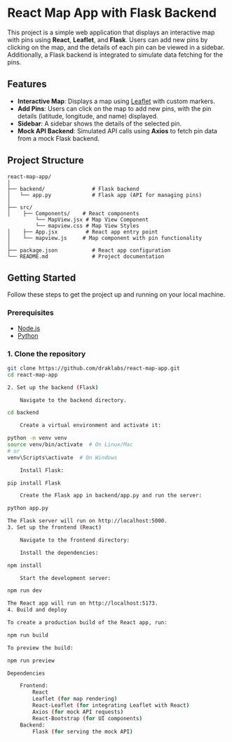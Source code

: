 # React Map App with Flask Backend

This project is a simple web application that displays an interactive map with pins using **React**, **Leaflet**, and **Flask**. Users can add new pins by clicking on the map, and the details of each pin can be viewed in a sidebar. Additionally, a Flask backend is integrated to simulate data fetching for the pins.

## Features

- **Interactive Map**: Displays a map using [Leaflet](https://leafletjs.com/) with custom markers.
- **Add Pins**: Users can click on the map to add new pins, with the pin details (latitude, longitude, and name) displayed.
- **Sidebar**: A sidebar shows the details of the selected pin.
- **Mock API Backend**: Simulated API calls using **Axios** to fetch pin data from a mock Flask backend.

## Project Structure

```
react-map-app/
│
├── backend/               # Flask backend
│   └── app.py             # Flask app (API for managing pins)
│
├── src/
│    ├── Components/    # React components
         └── MapView.jsx # Map View Component
         └── mapview.css # Map View Styles
│    ├── App.jsx         # React app entry point
│    └── mapview.js     # Map component with pin functionality
│
├── package.json           # React app configuration
└── README.md              # Project documentation
```

## Getting Started

Follow these steps to get the project up and running on your local machine.

### Prerequisites

- [Node.js](https://nodejs.org/)
- [Python](https://www.python.org/downloads/)

### 1. Clone the repository

```bash
git clone https://github.com/draklabs/react-map-app.git
cd react-map-app

2. Set up the backend (Flask)

    Navigate to the backend directory.

cd backend

    Create a virtual environment and activate it:

python -m venv venv
source venv/bin/activate  # On Linux/Mac
# or
venv\Scripts\activate  # On Windows

    Install Flask:

pip install Flask

    Create the Flask app in backend/app.py and run the server:

python app.py

The Flask server will run on http://localhost:5000.
3. Set up the frontend (React)

    Navigate to the frontend directory:

    Install the dependencies:

npm install

    Start the development server:

npm run dev

The React app will run on http://localhost:5173.
4. Build and deploy

To create a production build of the React app, run:

npm run build

To preview the build:

npm run preview

Dependencies

    Frontend:
        React
        Leaflet (for map rendering)
        React-Leaflet (for integrating Leaflet with React)
        Axios (for mock API requests)
        React-Bootstrap (for UI components)
    Backend:
        Flask (for serving the mock API)